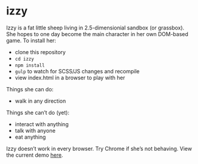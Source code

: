 # izzy

Izzy is a fat little sheep living in 2.5-dimensionial sandbox (or grassbox). She hopes to one day become the main character in her own DOM-based game. To install her:

* clone this repository
* `cd izzy`
* `npm install`
* `gulp` to watch for SCSS/JS changes and recompile
* view index.html in a browser to play with her

Things she can do:

* walk in any direction

Things she can’t do (yet):

* interact with anything
* talk with anyone
* eat anything

Izzy doesn’t work in every browser. Try Chrome if she’s not behaving. View the current demo [here](http://codepen.io/anon/pen/OVYXjY).